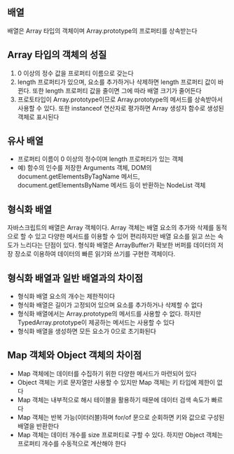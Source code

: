 ## 배열

배열은 Array 타입의 객체이며 Array.prototype의 프로퍼티를 상속받는다

## Array 타입의 객체의 성질

1. 0 이상의 정수 값을 프로퍼티 이름으로 갖는다
2. length 프로퍼티가 있으며, 요소를 추가하거나 삭제하면 length 프로퍼티 값이 바뀐다. 또한 length 프로퍼티 값을 줄이면 그에 따라 배열 크기가 줄어든다
3. 프로토타입이 Array.prototype이므로 Array.prototype의 메서드를 상속받아서 사용할 수 있다. 또한 instanceof 연산자로 평가하면 Array 생성자 함수로 생성된 객체로 표시된다

## 유사 배열

- 프로퍼티 이름이 0 이상의 정수이며 length 프로퍼티가 있는 객체
- 예) 함수의 인수를 저장한 Arguments 객체, DOM의 document.getElementsByTagName 메서드, document.getElementsByName 메서드 등이 반환하는 NodeList 객체

## 형식화 배열

자바스크립트의 배열은 Array 객체이다. Array 객체는 배열 요소의 추가와 삭제를 동적으로 할 수 있고 다양한 메서드를 이용할 수 있어 편리하지만 배열 요소를 읽고 쓰는 속도가 느리다는 단점이 있다. 형식화 배열은 ArrayBuffer가 확보한 버퍼를 데이터의 저장 장소로 이용하여 데이터의 빠른 읽기와 쓰기를 구현한 객체이다.

## 형식화 배열과 일반 배열과의 차이점

- 형식화 배열 요소의 개수는 제한적이다
- 형식화 배열은 길이가 고정되어 있으며 요소를 추가하거나 삭제할 수 없다
- 형식화 배열에서는 Array.prototype의 메서드를 사용할 수 없다. 하지만 TypedArray.prototype이 제공하는 메서드는 사용할 수 있다
- 형식화 배열을 생성하면 모든 요소가 0으로 초기화된다

## Map 객체와 Object 객체의 차이점

- Map 객체에는 데이터를 수집하기 위한 다양한 메서드가 마련되어 있다
- Object 객체는 키로 문자열만 사용할 수 있지만 Map 객체는 키 타입에 제한이 없다
- Map 객체는 내부적으로 해시 테이블을 활용하기 때문에 데이터 검색 속도가 빠르다
- Map 객체는 반복 가능(이터러블)하며 for/of 문으로 순회하면 키와 값으로 구성된 배열을 반환한다
- Map 객체는 데이터 개수를 size 프로퍼티로 구할 수 있다. 하지만 Object 객체는 프로퍼티 개수를 수동적으로 계산해야 한다
